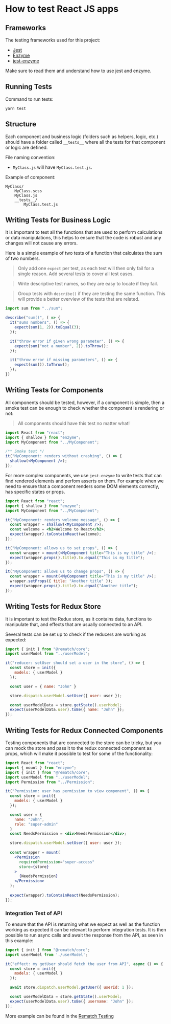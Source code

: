 # How to test React JS apps

## Frameworks

The testing frameworks used for this project:

- [Jest](https://jestjs.io/docs/en/tutorial-react)
- [Enzyme](https://airbnb.io/enzyme/)
- [jest-enzyme](https://github.com/FormidableLabs/enzyme-matchers/tree/master/packages/jest-enzyme)

Make sure to read them and understand how to use jest and enzyme.

## Running Tests

Command to run tests:

```console
yarn test
```

## Structure

Each component and business logic (folders such as helpers, logic, etc.) should have a folder called `__tests__` where all the tests for that component or logic are defined.

File naming convention:

- `MyClass.js` will have `MyClass.test.js`.

Example of component:

```console
MyClass/
    MyClass.scss
    MyClass.js
    __tests__/
        MyClass.test.js
```

## Writing Tests for Business Logic

It is important to test all the functions that are used to perform calculations or data manipulations, this helps to ensure that the code is robust and any changes will not cause any errors.

Here is a simple example of two tests of a function that calculates the sum of two numbers.

> Only add one `expect` per test, as each test will then only fail for a single reason. Add several tests to cover all test cases.

> Write descriptive test names, so they are easy to locate if they fail.

> Group tests with `describe()` if they are testing the same function. This will provide a better overview of the tests that are related.

```jsx
import sum from "../sum";

describe("sum()", ( => {
  it("sums numbers", () => {
    expect(sum(1, 2)).toEqual(3);
  });

  it("throw error if given wrong parameter", () => {
    expect(sum("not a number", 2)).toThrow();
  });

  it("throw error if missing parameters", () => {
    expect(sum()).toThrow();
  });
})
```

## Writing Tests for Components

All components should be tested, however, if a component is simple, then a smoke test can be enough to check whether the component is rendering or not:

> All components should have this test no matter what!

```jsx
import React from "react";
import { shallow } from "enzyme";
import MyComponent from "../MyComponent";

/** Smoke test */
it("MyComponent: renders without crashing", () => {
  shallow(<MyComponent />);
});
```

For more complex components, we use `jest-enzyme` to write tests that can find rendered elements and perfom asserts on them. For example when we need to ensure that a component renders some DOM elements correctly, has specific states or props.

```jsx
import React from "react";
import { shallow } from "enzyme";
import MyComponent from "../MyComponent";

it("MyComponent: renders welcome message", () => {
  const wrapper = shallow(<MyComponent />);
  const welcome = <h2>Welcome to React</h2>;
  expect(wrapper).toContainReact(welcome);
});

it("MyComponent: allows us to set props", () => {
  const wrapper = mount(<MyComponent title="This is my title" />);
  expect(wrapper.props().title).to.equal("This is my title");
});

it("MyComponent: allows us to change props", () => {
  const wrapper = mount(<MyComponent title="This is my title" />);
  wrapper.setProps({ title: "Another title" });
  expect(wrapper.props().title).to.equal("Another title");
});
```

## Writing Tests for Redux Store

It is important to test the Redux store, as it contains data, functions to manipulate that, and effects that are usually connected to an API.

Several tests can be set up to check if the reducers are working as expected:

```jsx
import { init } from "@rematch/core";
import userModel from "../userModel";

it("reducer: setUser should set a user in the store", () => {
  const store = init({
    models: { userModel }
  });

  const user = { name: "John" }

  store.dispatch.userModel.setUser({ user: user });

  const userModelData = store.getState().userModel;
  expect(userModelData.user).toBe({ name: "John" });
});
```

## Writing Tests for Redux Connected Components

Testing components that are connected to the store can be tricky, but you can mock the store and pass it to the redux connected component as props, which will make it possible to test for some of the functionality:

```jsx
import React from "react";
import { mount } from "enzyme";
import { init } from "@rematch/core";
import userModel from "../userModel";
import Permission from "../Permission";

it("Permission: user has permission to view component", () => {
  const store = init({
    models: { userModel }
  });

  const user = {
    name: "John",
    role: "super-admin"
  }
  const NeedsPermission = <div>NeedsPermission</div>;

  store.dispatch.userModel.setUser({ user: user });
  
  const wrapper = mount(
    <Permission
      requiredPermission="super-access"
      store={store}
    >
      {NeedsPermission}
    </Permission>
  );
  
  expect(wrapper).toContainReact(NeedsPermission);
});
```

### Integration Test of API

To ensure that the API is returning what we expect as well as the function working as expected it can be relevant to perform integration tests. It is then possible to run async calls and await the response from the API, as seen in this example:

```jsx
import { init } from "@rematch/core";
import userModel from './userModel';

it("effect: my getUser should fetch the user from API", async () => {
  const store = init({
    models: { userModel }
  });

  await store.dispatch.userModel.getUser({ userId: 1 });

  const userModelData = store.getState().userModel;
  expect(userModelData.user).toBe({ username: "John" });
});
 ```

More example can be found in the [Rematch Testing](https://github.com/rematch/rematch/blob/master/docs/recipes/testing.md)